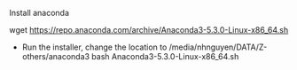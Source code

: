 Install anaconda 

wget https://repo.anaconda.com/archive/Anaconda3-5.3.0-Linux-x86_64.sh

- Run the installer, change the location to /media/nhnguyen/DATA/Z-others/anaconda3
bash Anaconda3-5.3.0-Linux-x86_64.sh